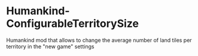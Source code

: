 # Humankind-ConfigurableTerritorySize
Humankind mod that allows to change the average number of land tiles per territory  in the "new game" settings
